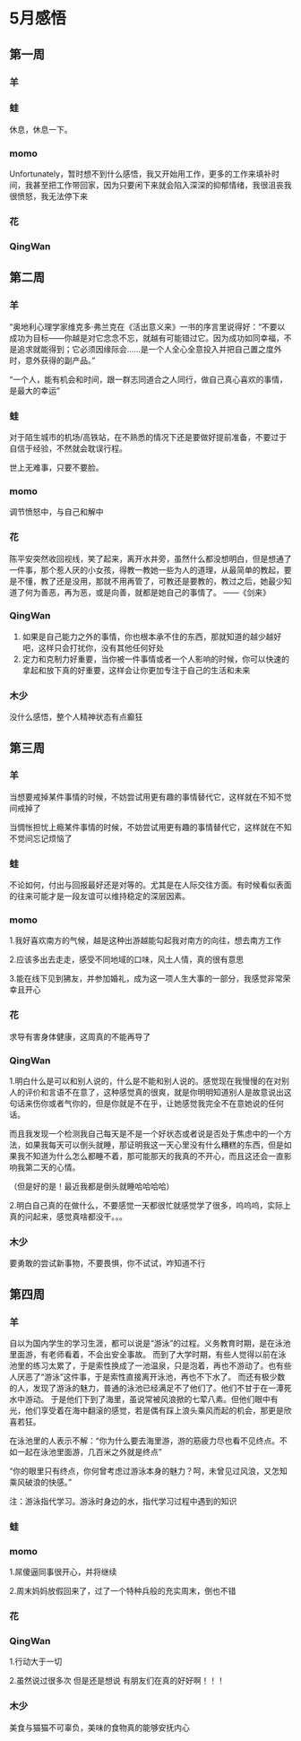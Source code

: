 # 5月感悟
## 第一周
### 羊


### 蛙
休息，休息一下。

### momo
Unfortunately，暂时想不到什么感悟，我又开始用工作，更多的工作来填补时间，我甚至把工作带回家，因为只要闲下来就会陷入深深的抑郁情绪，我很沮丧我很愤怒，我无法停下来

### 花


### QingWan


## 第二周
### 羊
“奥地利心理学家维克多·弗兰克在《活出意义来》一书的序言里说得好：“不要以成功为目标——你越是对它念念不忘，就越有可能错过它。因为成功如同幸福，不是追求就能得到；它必须因缘际会……是一个人全心全意投入并把自己置之度外时，意外获得的副产品。”

“一个人，能有机会和时间，跟一群志同道合之人同行，做自己真心喜欢的事情，是最大的幸运”

### 蛙
对于陌生城市的机场/高铁站，在不熟悉的情况下还是要做好提前准备，不要过于自信于经验，不然就会耽误行程。

世上无难事，只要不要脸。

### momo
调节愤怒中，与自己和解中

### 花
陈平安突然收回视线，笑了起来，离开水井旁，虽然什么都没想明白，但是想通了一件事，那个惹人厌的小女孩，得教一教她一些为人的道理，从最简单的教起，要是不懂，教了还是没用，那就不用再管了，可教还是要教的，教过之后，她最少知道了何为善恶，再为恶，或是向善，就都是她自己的事情了。
——《剑来》

### QingWan
1. 如果是自己能力之外的事情，你也根本承不住的东西，那就知道的越少越好吧，这样只会打扰你，没有其他任何好处
2. 定力和克制力好重要，当你被一件事情或者一个人影响的时候，你可以快速的拿起和放下真的好重要，这样会让你更加专注于自己的生活和未来

### 木少
没什么感悟，整个人精神状态有点癫狂

## 第三周
### 羊
当想要戒掉某件事情的时候，不妨尝试用更有趣的事情替代它，这样就在不知不觉间戒掉了

当惆怅担忧上瘾某件事情的时候，不妨尝试用更有趣的事情替代它，这样就在不知不觉间忘记烦恼了

### 蛙
不论如何，付出与回报最好还是对等的。尤其是在人际交往方面。有时候看似表面的往来可能才是一段友谊可以维持稳定的深层因素。

### momo
1.我好喜欢南方的气候，越是这种出游越能勾起我对南方的向往，想去南方工作

2.应该多出去走走，感受不同地域的口味，风土人情，真的很有意思

3.能在线下见到狒友，并参加婚礼，成为这一项人生大事的一部分，我感觉非常荣幸且开心

### 花
求导有害身体健康，这周真的不能再导了

### QingWan
1.明白什么是可以和别人说的，什么是不能和别人说的。感觉现在我慢慢的在对别人的评价和言语不在意了，这种感觉真的很爽，就是你明明知道别人是故意说出这句话来伤你或者气你的，但是你就是不在乎，让她感觉我完全不在意她说的任何话。

而且我发现一个检测我自己每天是不是一个好状态或者说是否处于焦虑中的一个方法，如果我每天可以倒头就睡，那证明我这一天心里没有什么糟糕的东西，但是如果我不知道为什么怎么都睡不着，那可能那天的我真的不开心，而且这还会一直影响我第二天的心情。

（但是好的是！最近我都是倒头就睡哈哈哈哈）

2.明白自己真的在做什么，不要感觉一天都很忙就感觉学了很多，呜呜呜，实际上真的问起来，感觉真啥都没干。。。

### 木少
要勇敢的尝试新事物，不要畏惧，你不试试，咋知道不行


## 第四周
### 羊
自以为国内学生的学习生涯，都可以说是“游泳”的过程。义务教育时期，是在泳池里面游，有老师看着，不会出安全事故。
而到了大学时期，有些人觉得以前在泳池里的练习太累了，于是索性换成了一池温泉，只是泡着，再也不游动了。也有些人厌恶了“游泳”这件事，于是索性直接离开泳池，再也不下水了。
而还有极少数的人，发现了游泳的魅力，普通的泳池已经满足不了他们了。他们不甘于在一潭死水中游动。
于是他们下到了海里，虽说常被风浪掀的七荤八素。但他们眼中有光，他们享受着在海中翻滚的感觉，若是偶有踩上浪头乘风而起的机会，那更是欣喜若狂。

在泳池里的人表示不解：“你为什么要去海里游，游的筋疲力尽也看不见终点。不如一起在泳池里面游，几百米之外就是终点”

“你的眼里只有终点，你何曾考虑过游泳本身的魅力？呵，未曾见过风浪，又怎知乘风破浪的快感。”

注：游泳指代学习。游泳时身边的水，指代学习过程中遇到的知识

### 蛙

### momo
1.屌傻逼同事很开心，并将继续

2.周末妈妈放假回来了，过了一个特种兵般的充实周末，倒也不错

### 花


### QingWan
1.行动大于一切

2.虽然说过很多次 但是还是想说 有朋友们在真的好好啊！！！

### 木少
美食与猫猫不可辜负，美味的食物真的能够安抚内心
